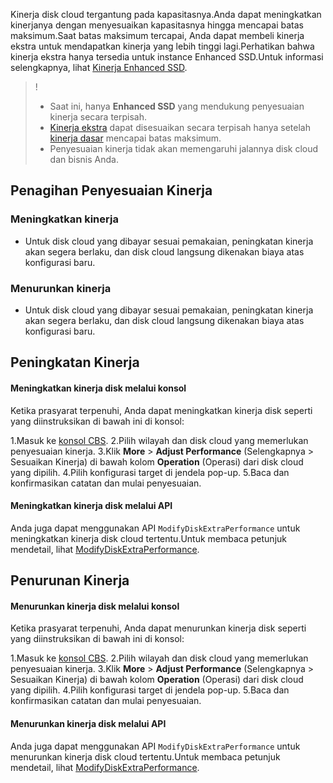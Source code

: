 
Kinerja disk cloud tergantung pada kapasitasnya.Anda dapat meningkatkan kinerjanya dengan menyesuaikan kapasitasnya hingga mencapai batas maksimum.Saat batas maksimum tercapai, Anda dapat membeli kinerja ekstra untuk mendapatkan kinerja yang lebih tinggi lagi.Perhatikan bahwa kinerja ekstra hanya tersedia untuk instance Enhanced SSD.Untuk informasi selengkapnya, lihat [Kinerja Enhanced SSD](https://intl.cloud.tencent.com/document/product/362/39611).
>!
>- Saat ini, hanya **Enhanced SSD** yang mendukung penyesuaian kinerja secara terpisah.
>- [Kinerja ekstra](https://intl.cloud.tencent.com/document/product/362/39611#.E5.A2.9E.E5.BC.BA.E5.9E.8B-ssd-.E4.BA.91.E7.A1.AC.E7.9B.98.E9.A2.9D.E5.A4.96.E6.80.A7.E8.83.BD) dapat disesuaikan secara terpisah hanya setelah [kinerja dasar](https://intl.cloud.tencent.com/document/product/362/39611#.E5.A2.9E.E5.BC.BA.E5.9E.8B-ssd-.E4.BA.91.E7.A1.AC.E7.9B.98.E5.9F.BA.E5.87.86.E6.80.A7.E8.83.BD) mencapai batas maksimum.
>- Penyesuaian kinerja tidak akan memengaruhi jalannya disk cloud dan bisnis Anda.



## Penagihan Penyesuaian Kinerja

### Meningkatkan kinerja

- Untuk disk cloud yang dibayar sesuai pemakaian, peningkatan kinerja akan segera berlaku, dan disk cloud langsung dikenakan biaya atas konfigurasi baru.

### Menurunkan kinerja


- Untuk disk cloud yang dibayar sesuai pemakaian, peningkatan kinerja akan segera berlaku, dan disk cloud langsung dikenakan biaya atas konfigurasi baru.

## Peningkatan Kinerja

#### Meningkatkan kinerja disk melalui konsol
Ketika prasyarat terpenuhi, Anda dapat meningkatkan kinerja disk seperti yang diinstruksikan di bawah ini di konsol:

1.Masuk ke [konsol CBS](https://console.cloud.tencent.com/cvm/cbs).
2.Pilih wilayah dan disk cloud yang memerlukan penyesuaian kinerja.
3.Klik **More** > **Adjust Performance** (Selengkapnya > Sesuaikan Kinerja) di bawah kolom **Operation** (Operasi) dari disk cloud yang dipilih.
4.Pilih konfigurasi target di jendela pop-up.
5.Baca dan konfirmasikan catatan dan mulai penyesuaian.

#### Meningkatkan kinerja disk melalui API
Anda juga dapat menggunakan API `ModifyDiskExtraPerformance` untuk meningkatkan kinerja disk cloud tertentu.Untuk membaca petunjuk mendetail, lihat [ModifyDiskExtraPerformance](https://intl.cloud.tencent.com/document/product/362/40191).


## Penurunan Kinerja

#### Menurunkan kinerja disk melalui konsol
Ketika prasyarat terpenuhi, Anda dapat menurunkan kinerja disk seperti yang diinstruksikan di bawah ini di konsol:

1.Masuk ke [konsol CBS](https://console.cloud.tencent.com/cvm/cbs).
2.Pilih wilayah dan disk cloud yang memerlukan penyesuaian kinerja.
3.Klik **More** > **Adjust Performance** (Selengkapnya > Sesuaikan Kinerja) di bawah kolom **Operation** (Operasi) dari disk cloud yang dipilih.
4.Pilih konfigurasi target di jendela pop-up.
5.Baca dan konfirmasikan catatan dan mulai penyesuaian.

#### Menurunkan kinerja disk melalui API
Anda juga dapat menggunakan API `ModifyDiskExtraPerformance` untuk menurunkan kinerja disk cloud tertentu.Untuk membaca petunjuk mendetail, lihat [ModifyDiskExtraPerformance](https://intl.cloud.tencent.com/document/product/362/40191).

